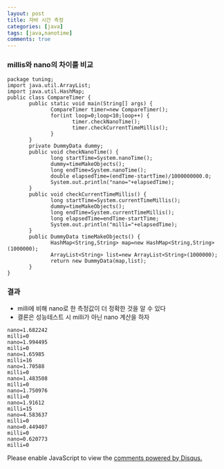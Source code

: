 ```yaml
---
layout: post
title: 자바 시간 측정
categories: [java]
tags: [java,nanotime]
comments: true
---
```

### millis와 nano의 차이를 비교
~~~
package tuning;
import java.util.ArrayList;
import java.util.HashMap;
public class CompareTimer {
       public static void main(String[] args) {
              CompareTimer timer=new CompareTimer();
              for(int loop=0;loop<10;loop++) {
                     timer.checkNanoTime();
                     timer.checkCurrentTimeMillis();
              }
       }
       private DummyData dummy;
       public void checkNanoTime() {
              long startTime=System.nanoTime();
              dummy=timeMakeObjects();
              long endTime=System.nanoTime();
              double elapsedTime=(endTime-startTime)/1000000000.0;
              System.out.println("nano="+elapsedTime);
       }
       public void checkCurrentTimeMillis() {
              long startTime=System.currentTimeMillis();
              dummy=timeMakeObjects();
              long endTime=System.currentTimeMillis();
              long elapsedTime=endTime-startTime;
              System.out.println("milli="+elapsedTime);
       }
       public DummyData timeMakeObjects() {
              HashMap<String,String> map=new HashMap<String,String>(1000000);
              ArrayList<String> list=new ArrayList<String>(1000000);
              return new DummyData(map,list);
       }
}
~~~

### 결과
- milli에 비해 nano로 한 측정값이 더 정확한 것을 알 수 있다
- 결론은 성능테스트 시 milli가 아닌 nano 계산을 하자

~~~
nano=1.682242
milli=0
nano=1.994495
milli=0
nano=1.65985
milli=16
nano=1.70588
milli=0
nano=1.483508
milli=0
nano=1.750976
milli=0
nano=1.91612
milli=15
nano=4.583637
milli=0
nano=0.449407
milli=0
nano=0.620773
milli=0
~~~


<div id="disqus_thread"></div>
<script>

/**
*  RECOMMENDED CONFIGURATION VARIA*BLES: EDIT AND UNCOMMENT THE SECTION BELOW TO INSERT DYNAMIC VALUES FROM YOUR PLATFORM OR CMS.
*  LEARN WHY DEFINING THESE VARIABLES IS IMPORTANT: https://disqus.com/admin/universalcode/#configuration-variables*/
/*
var disqus_config = function () {
this.page.url = PAGE_URL;  // Replace PAGE_URL with your page's canonical URL variable
this.page.identifier = PAGE_IDENTIFIER; // Replace PAGE_IDENTIFIER with your page's unique identifier variable
};
*/
(function() { // DON'T EDIT BELOW THIS LINE
var d = document, s = d.createElement('script');
s.src = 'https://parkwonhui.disqus.com/embed.js';
s.setAttribute('data-timestamp', +new Date());
(d.head || d.body).appendChild(s);
})();
</script>
<noscript>Please enable JavaScript to view the <a href="https://disqus.com/?ref_noscript">comments powered by Disqus.</a></noscript>
                            